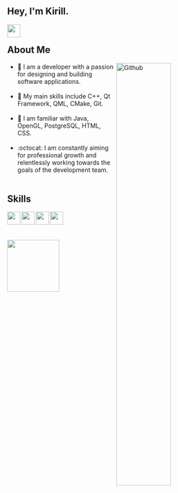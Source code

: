 ## Hey, I'm Kirill.

<a href="https://leetcode.com/Reensef/">
    <img align="left" width="30px" src="https://github.com/Reensef/Reensef/assets/64550204/f0f4cef7-66b9-407b-a796-751133b81560"/>
</a> &nbsp;&nbsp;

<h2>About Me</h2>
<img width="50%" align="right" alt="Github" src="https://github.com/Reensef/Reensef/assets/64550204/d4efccc0-dad3-416f-9468-d22ed42e95c8"/>

 - :ghost: I am a developer with a passion for designing and building software applications.<br><br>
 - :telescope: My main skills include C++, Qt Framework, QML, CMake, Git.<br><br>
 - :seedling: I am familiar with Java, OpenGL, PostgreSQL, HTML, CSS.<br><br>
 - :octocat: I am constantly aiming for professional growth and relentlessly working towards the goals of the development team.<br><br>

<h2>Skills</h2>
<img align="left" height="30px" src="https://github.com/Reensef/Reensef/assets/64550204/e33b250d-d97d-47f4-8671-a071e27116d8"/>
<img align="left" height="30px" src="https://github.com/Reensef/Reensef/assets/64550204/e5d1e062-b4df-4751-8c2c-cac35faf550d"/>
<img align="left" height="30px" src="https://github.com/Reensef/Reensef/assets/64550204/65025dcd-94dc-4180-866e-9672a441adee"/>
<img align="left" width="30px" src="https://github.com/Reensef/Reensef/assets/64550204/128f9a5c-b544-4361-a4cb-722f8e3c4b47"/>

<br><br><br>

<img src="https://komarev.com/ghpvc/?username=Reensef&style=flat-square&color=blue" width="120" alt=""/>
